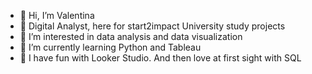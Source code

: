- 👋 Hi, I’m Valentina
- 💼 Digital Analyst, here for start2impact University study projects
- 👀 I’m interested in data analysis and data visualization
- 🌱 I’m currently learning Python and Tableau
- 💞️ I have fun with Looker Studio. And then love at first sight with SQL

<!---
vale-m11/vale-m11 is a ✨ special ✨ repository because its `README.md` (this file) appears on your GitHub profile.
You can click the Preview link to take a look at your changes.
--->
